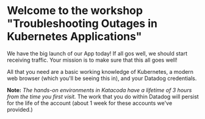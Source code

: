 # Welcome to the workshop "Troubleshooting Outages in Kubernetes Applications"

We have the big launch of our App today! If all gos well, we should start receiving traffic.
Your mission is to make sure that this all goes well!

All that you need are a basic working knowledge of Kubernetes, a modern web browser (which you'll be seeing this in), and your Datadog credentials.

**Note:** *The hands-on environments in Katacoda have a lifetime of 3 hours from the time you first visit.*  The work that you do within Datadog will persist for the life of the account (about 1 week for these accounts we've provided.)
